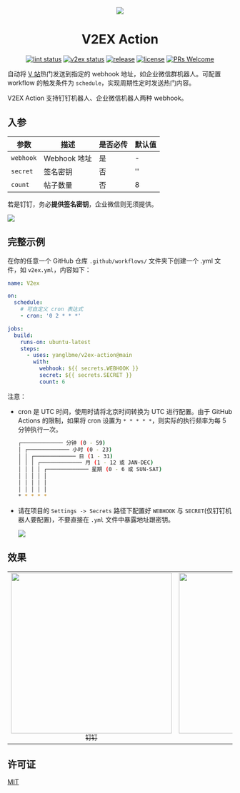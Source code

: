 <p align="center">
  <a href="https://github.com/hackee/v2ex-action">
    <img src="./images/logo.png">
  </a>
</p>

<h1 align="center">V2EX Action</h1>

<div align="center">

[![lint status](https://github.com/yanglbme/v2ex-action/workflows/Lint/badge.svg)](https://github.com/yanglbme/v2ex-action/actions) [![v2ex status](https://github.com/yanglbme/v2ex-action/workflows/V2ex/badge.svg)](https://github.com/yanglbme/v2ex-action/actions) [![release](https://img.shields.io/github/v/release/yanglbme/v2ex-action.svg)](../../releases) [![license](https://badgen.net/github/license/yanglbme/v2ex-action)](./LICENSE) [![PRs Welcome](https://badgen.net/badge/PRs/welcome/green)](../../pulls)

</div>

自动将 [V 站](https://v2ex.com)热门发送到指定的 webhook 地址，如企业微信群机器人。可配置 workflow 的触发条件为 `schedule`，实现周期性定时发送热门内容。

V2EX Action 支持钉钉机器人、企业微信机器人两种 webhook。

## 入参

|  参数  |  描述  |  是否必传  |  默认值  |
|---|---|---|---|
| `webhook` | Webhook 地址 | 是 | - |
| `secret` | 签名密钥 | 否 | '' |
| `count` | 帖子数量 | 否 | 8 |

若是钉钉，务必**提供签名密钥**，企业微信则无须提供。

![](./images/dingding_secret.png)

## 完整示例

在你的任意一个 GitHub 仓库 `.github/workflows/` 文件夹下创建一个 .yml 文件，如 `v2ex.yml`，内容如下：

```yml
name: V2ex

on:
  schedule:
    # 可自定义 cron 表达式
    - cron: '0 2 * * *'

jobs:
  build:
    runs-on: ubuntu-latest
    steps:
      - uses: yanglbme/v2ex-action@main
        with:
          webhook: ${{ secrets.WEBHOOK }}
          secret: ${{ secrets.SECRET }}
          count: 6
```

注意：

- cron 是 UTC 时间，使用时请将北京时间转换为 UTC 进行配置。由于 GitHub Actions 的限制，如果将 cron 设置为 `* * * * *`，则实际的执行频率为每 5 分钟执行一次。

  ```bash
  ┌───────────── 分钟 (0 - 59)
  │ ┌───────────── 小时 (0 - 23)
  │ │ ┌───────────── 日 (1 - 31)
  │ │ │ ┌───────────── 月 (1 - 12 或 JAN-DEC)
  │ │ │ │ ┌───────────── 星期 (0 - 6 或 SUN-SAT)
  │ │ │ │ │
  │ │ │ │ │
  │ │ │ │ │
  * * * * *
  ```

- 请在项目的 `Settings -> Secrets` 路径下配置好 `WEBHOOK` 与 `SECRET`(仅钉钉机器人要配置)，不要直接在 `.yml` 文件中暴露地址跟密钥。

  ![](./images/config.png)

## 效果

<table>
  <tr>
    <td align="center" style="width: 400px;">
      <a href="https://ding-doc.dingtalk.com/doc#/serverapi3/iydd5h">
        <img src="./images/dingding_res.png" style="width: 360px;"><br>
        <sub>钉钉</sub>
      </a>
    </td>
    <td align="center" style="width: 400px;">
      <a href="https://work.weixin.qq.com/api/doc/90000/90136/91770">
        <img src="./images/qyweixin_res.png" style="width: 360px;"><br>
        <sub>企业微信</sub>
      </a>
    </td>
  </tr>
</table>

## 许可证

[MIT](LICENSE)
